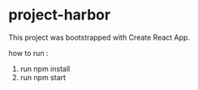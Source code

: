 # project-harbor

This project was bootstrapped with Create React App.

how to run :

1. run npm install
2. run npm start

